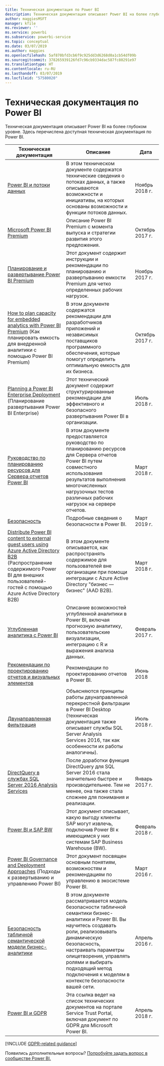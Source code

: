 ```yaml
---
title: Техническая документация по Power BI
description: Техническая документация описывает Power BI на более глубоком уровне.
author: maggiesMSFT
manager: kfile
ms.reviewer: ''
ms.service: powerbi
ms.subservice: powerbi-service
ms.topic: conceptual
ms.date: 03/07/2019
ms.author: maggies
ms.openlocfilehash: 5af870bfd3cb6f9c925dd3d6268d0a1cb54df09b
ms.sourcegitcommit: 378265939126fd7c96cb9334dac587fc80291e97
ms.translationtype: HT
ms.contentlocale: ru-RU
ms.lasthandoff: 03/07/2019
ms.locfileid: "57580020"
---
```

# <a name="whitepapers-for-power-bi"></a>Техническая документация по Power BI

Техническая документация описывает Power BI на более глубоком уровне. Здесь перечислена доступная техническая документация по Power BI.

| Техническая документация | Описание | Дата |
| --- | --- | --- |
| [Power BI и потоки данных](https://go.microsoft.com/fwlink/?linkid=2034388&clcid=0x409)| В этом техническом документе содержатся технические сведения о потоках данных, а также описываются возможности и инициативы, на которых основаны возможности и функции потоков данных. | Ноябрь 2018 г. |
| [Microsoft Power BI Premium](https://aka.ms/pbipremiumwhitepaper) |Описание Power BI Premium с момента выпуска и стратегии развития этого предложения. | Октябрь 2017 г. |
| [Планирование и развертывание Power BI Premium](https://aka.ms/Premium-Capacity-Planning-Deployment)| Этот документ содержит инструкции и рекомендации по планированию и развертыванию емкости Premium для четко определенных рабочих нагрузок.| Ноябрь 2017 г. |
| [How to plan capacity for embedded analytics with Power BI Premium](https://aka.ms/pbiewhitepaper) (Как планировать емкость для внедренной аналитики с помощью Power BI Premium) |В этом документе содержатся рекомендации для разработчиков приложений и независимых поставщиков программного обеспечения, которые помогут определить оптимальную емкость для их бизнеса. | Октябрь 2017 г. |
| [Planning a Power BI Enterprise Deployment](https://go.microsoft.com/fwlink/?linkid=2057861) (Планирование развертывания Power BI Enterprise) |Этот технический документ содержит структурированные рекомендации для эффективного и безопасного развертывания Power BI в организации. | Июль 2018 г. |
| [Руководство по планированию ресурсов для Сервера отчетов Power BI](report-server/capacity-planning.md) |В этом документе предоставляется руководство по планированию ресурсов для Сервера отчетов Power BI путем совместного использования результатов выполнения многочисленных нагрузочных тестов различных рабочих нагрузок на сервере отчетов. | Март 2018 г. |
| [Безопасность](service-admin-power-bi-security.md) |Подробные сведения о безопасности в Power BI. | Март 2019 г. |
| [Distribute Power BI content to external guest users using Azure Active Directory B2B](whitepaper-azure-b2b-power-bi.md) (Распространение содержимого Power BI для внешних пользователей-гостей с помощью Azure Active Directory B2B)|В этом документе описывается, как распространять содержимое для пользователей вне организации при помощи интеграции с Azure Active Directory "бизнес — бизнес" (AAD B2B).| Март 2018 г. |
| [Углубленная аналитика с Power BI](https://info.microsoft.com/advanced-analytics-with-power-bi.html?Is=Website) |Описание возможностей углубленной аналитики в Power BI, включая прогнозную аналитику, пользовательские визуализации, интеграцию с R и выражения анализа данных. | Февраль 2017 г. |
| [Рекомендации по проектированию отчетов и визуальных элементов](visuals/power-bi-visualization-best-practices.md) |Рекомендации по проектированию отчетов в Power BI. | Июнь 2018 |
| [Двунаправленная фильтрация](desktop-bidirectional-filtering.md) |Объясняются принципы работы двунаправленной перекрестной фильтрации в Power BI Desktop (техническая документация также описывает службы SQL Server Analysis Services 2016, так как особенности их работы аналогичны). | Июль 2018 г. |
| [DirectQuery в службах SQL Server 2016 Analysis Services](https://blogs.msdn.microsoft.com/analysisservices/2017/04/06/directquery-in-sql-server-2016-analysis-services-whitepaper/) |После доработки функция DirectQuery для SQL Server 2016 стала значительно быстрее и производительнее. Тем не менее, она также стала сложнее для понимания и реализации. | Январь 2017 г. |
| [Power BI и SAP BW](https://aka.ms/powerbiandsapbw)| Этот документ описывает, какую выгоду клиенты SAP могут извлечь, подключив Power BI к имеющимся у них системам SAP Business Warehouse (BW).| Февраль 2018 г. |
| [Power BI Governance and Deployment Approaches](http://go.microsoft.com/fwlink/?LinkId=785915&clcid=0x409) (Подходы к развертыванию и управлению Power BI) | Этот документ посвящен основным понятиям, возможностям и рекомендациям по управлению в экосистеме Power BI. | Март 2016 г. |
| [Безопасность табличной семантической модели бизнес-аналитики](http://download.microsoft.com/download/D/2/0/D20E1C5F-72EA-4505-9F26-FEF9550EFD44/Securing%20the%20Tabular%20BI%20Semantic%20Model.docx) |В этом документе рассматривается модель безопасности табличной семантики бизнес-аналитики и Power BI. Вы научитесь создавать роли, реализовывать динамическую безопасность, настраивать параметры олицетворения, управлять ролями и выбирать подходящий метод подключения к моделям в контексте безопасности вашей сети. | Апрель 2016 г. |
| [Power BI и GDPR](https://aka.ms/power-bi-gdpr-whitepaper)| Эта ссылка ведет на список технических документов на портале Service Trust Portal, включая документ по GDPR для Microsoft Power BI. | Апрель 2018 г. |

[!INCLUDE [GDPR-related guidance](includes/gdpr-hybrid-note.md)]

Появились дополнительные вопросы? [Попробуйте задать вопрос в сообществе Power BI.](http://community.powerbi.com/)
